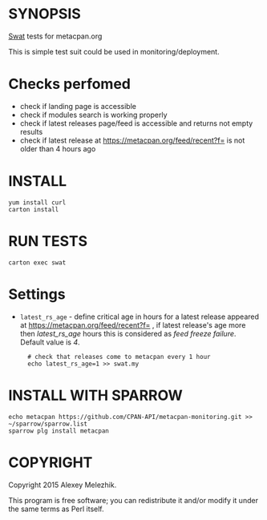 # SYNOPSIS

[Swat](https://github.com/melezhik/swat) tests for metacpan.org

This is simple test suit could be used in monitoring/deployment.

# Checks perfomed

- check if landing page is accessible
- check if modules search is working properly
- check if latest releases page/feed is accessible and returns not empty results 
- check if latest release at https://metacpan.org/feed/recent?f= is not older than 4 hours ago

# INSTALL

    yum install curl
    carton install

# RUN TESTS

    carton exec swat 

# Settings

- `latest_rs_age` - define critical age in hours for a latest release appeared at https://metacpan.org/feed/recent?f= , if latest release's age more then
_latest\_rs\_age_ hours this is considered as _feed freeze failure_. Default value is _4_.

        # check that releases come to metacpan every 1 hour
        echo latest_rs_age=1 >> swat.my

# INSTALL WITH SPARROW

    echo metacpan https://github.com/CPAN-API/metacpan-monitoring.git >> ~/sparrow/sparrow.list
    sparrow plg install metacpan


# COPYRIGHT

Copyright 2015 Alexey Melezhik.

This program is free software; you can redistribute it and/or modify it under the same terms as Perl itself.
